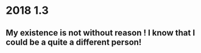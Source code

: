 #  2018 1.3 

## My  existence is  not without reason ! I know  that  I  could be a quite  a  different  person!


